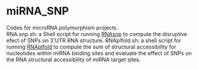 # miRNA_SNP
Codes for microRNA polymorphism projects.  
RNA.snp.sh: a Shell script for running [RNAsnp](https://rth.dk/resources/rnasnp/) to compute the disruptive efect of SNPs on 3'UTR RNA structure.
RNAplfold.sh: a shell script for running [RNAplfold](https://www.tbi.univie.ac.at/RNA/RNAplfold.1.html) to compute the sum of structural accessibility for nucleotides within miRNA binding sites and evaluate the effect of SNPs on the RNA structural accessibility of miRNA target sites.



